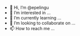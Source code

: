 - 👋 Hi, I’m @epelingu
- 👀 I’m interested in ...
- 🌱 I’m currently learning ...
- 💞️ I’m looking to collaborate on ...
- 📫 How to reach me ...

<!---
epelingu/epelingu is a ✨ special ✨ repository because its `README.md` (this file) appears on your GitHub profile.
You can click the Preview link to take a look at your changes.
--->
